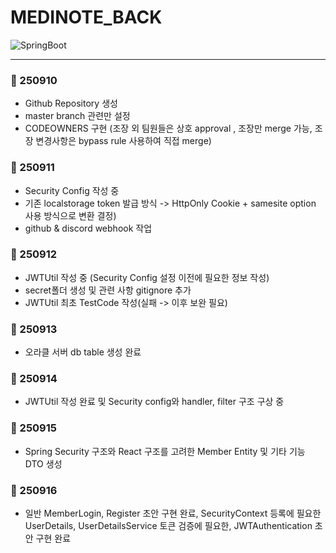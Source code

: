 # MEDINOTE_BACK
![SpringBoot](https://img.shields.io/badge/Spring%20Boot-6DB33F?style=for-the-badge&logo=springboot&logoColor=white)

---
### 📅 250910
- Github Repository 생성
- master branch 관련만 설정
- CODEOWNERS 구현 (조장 외 팀원들은 상호 approval , 조장만 merge 가능, 조장 변경사항은 bypass rule 사용하여 직접 merge)

### 📅 250911
- Security Config 작성 중 
- 기존 localstorage token 발급 방식 -> HttpOnly Cookie + samesite option 사용 방식으로 변환 결정)
- github & discord webhook 작업

### 📅 250912
- JWTUtil 작성 중 (Security Config 설정 이전에 필요한 정보 작성)
- secret폴더 생성 및 관련 사항 gitignore 추가
- JWTUtil 최초 TestCode 작성(실패 -> 이후 보완 필요) 

### 📅 250913
- 오라클 서버 db table 생성 완료

### 📅 250914
- JWTUtil 작성 완료 및 Security config와 handler, filter 구조 구상 중

### 📅 250915
- Spring Security 구조와 React 구조를 고려한 Member Entity 및 기타 기능 DTO 생성

### 📅 250916
- 일반 MemberLogin, Register 초안 구현 완료, SecurityContext 등록에 필요한 UserDetails, UserDetailsService 토큰 검증에 필요한, JWTAuthentication 초안 구현 완료


